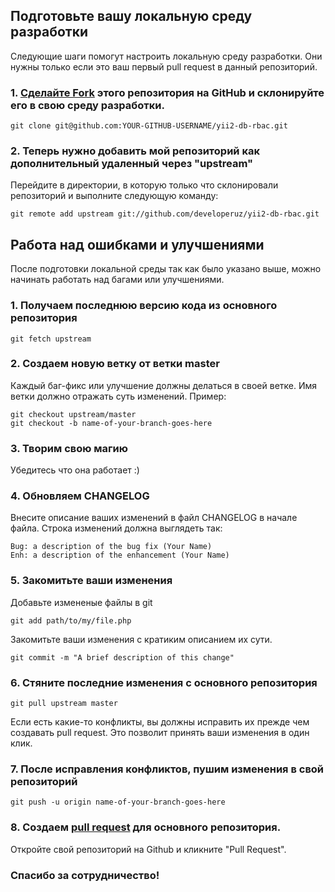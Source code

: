 Подготовьте вашу локальную среду разработки
-------------------------------------------

Следующие шаги помогут настроить локальную среду разработки. Они нужны только если это ваш первый pull request в данный репозиторий. 

### 1. [Сделайте Fork](http://help.github.com/fork-a-repo/) этого репозитория на GitHub и склонируйте его в свою среду разработки.

```
git clone git@github.com:YOUR-GITHUB-USERNAME/yii2-db-rbac.git
```


### 2. Теперь нужно добавить мой репозиторий как дополнительный удаленный через "upstream"

Перейдите в директории, в которую только что склонировали репозиторий и выполните следующую команду:

```
git remote add upstream git://github.com/developeruz/yii2-db-rbac.git
```


Работа над ошибками и улучшениями
---------------------------------

После подготовки локальной среды так как было указано выше, можно начинать работать над багами или улучшениями.

### 1. Получаем последнюю версию кода из основного репозитория

```
git fetch upstream
```


### 2. Создаем новую ветку от ветки master

Каждый баг-фикс или улучшение должны делаться в своей ветке. Имя ветки должно отражать суть изменений.
Пример:

```
git checkout upstream/master
git checkout -b name-of-your-branch-goes-here
```

### 3. Творим свою магию

Убедитесь что она работает :)

### 4. Обновляем CHANGELOG

Внесите описание ваших изменений в файл CHANGELOG в начале файла. Строка изменений должна выглядеть так: 

```
Bug: a description of the bug fix (Your Name)
Enh: a description of the enhancement (Your Name)
```


### 5. Закомитьте ваши изменения

Добавьте измененые файлы в git

```
git add path/to/my/file.php
```

Закомитьте ваши изменения с кратиким описанием их сути. 

```
git commit -m "A brief description of this change"
```

### 6. Стяните последние изменения с основного репозитория

```
git pull upstream master
```

Если есть какие-то конфликты, вы должны исправить их прежде чем создавать pull request. Это позволит принять ваши изменения в один клик.

### 7. После исправления конфликтов, пушим изменения в свой репозиторий

```
git push -u origin name-of-your-branch-goes-here
```

### 8. Создаем [pull request](http://help.github.com/send-pull-requests/) для основного репозитория.

Откройте свой репозиторий на Github и кликните "Pull Request". 

###  Спасибо за сотрудничество! ###
